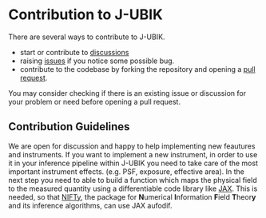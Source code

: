# Contribution to J-UBIK

There are several ways to contribute to J-UBIK.
- start or contribute to [discussions](https://github.com/NIFTy-PPL/J-UBIK/discussions/)
- raising [issues](https://github.com/NIFTy-PPL/J-UBIK/issues) if you notice some possible bug.
- contribute to the codebase by forking the repository and opening a [pull request](https://github.com/NIFTy-PPL/J-UBIK/pulls).

You may consider checking if there is an existing issue or discussion for your problem or need before opening a pull request.

## Contribution Guidelines

We are open for discussion and happy to help implementing new feautures and instruments.
If you want to implement a new instrument, in order to use it in your inference pipeline within J-UBIK you need to take care of the most important instrument effects. (e.g. PSF, exposure, effective area). In the next step you need to able to build a function which maps the physical field to the measured quantity using a differentiable code library like [JAX](https://github.com/jax-ml/jax). This is needed, so that [NIFTy](https://github.com/NIFTy-PPL/NIFTy), the package for **N**umerical **I**nformation **F**ield **T**heor**y** and its inference algorithms, can use JAX aufodif.
